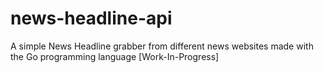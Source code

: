 # news-headline-api
A simple News Headline grabber from different news websites made with the Go programming language [Work-In-Progress]
